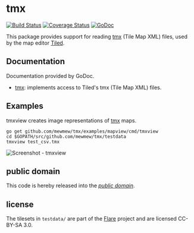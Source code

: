 tmx
===

[![Build Status](https://travis-ci.org/mewmew/tmx.svg?branch=master)](https://travis-ci.org/mewmew/tmx)
[![Coverage Status](https://img.shields.io/coveralls/mewmew/tmx.svg)](https://coveralls.io/r/mewmew/tmx?branch=master)
[![GoDoc](https://godoc.org/github.com/mewmew/tmx?status.svg)](https://godoc.org/github.com/mewmew/tmx)

This package provides support for reading [tmx][1] (Tile Map XML) files, used by
the map editor [Tiled][].

[1]: https://github.com/bjorn/tiled/wiki/TMX-Map-Format
[Tiled]: https://github.com/bjorn/tiled/

Documentation
-------------

Documentation provided by GoDoc.

   - [tmx][]: implements access to Tiled's tmx (Tile Map XML) files.

[tmx]: http://godoc.org/github.com/mewmew/tmx

Examples
--------

tmxview creates image representations of [tmx][] maps.

	go get github.com/mewmew/tmx/examples/mapview/cmd/tmxview
	cd $GOPATH/src/github.com/mewmew/tmx/testdata
	tmxview test_csv.tmx

![Screenshot - tmxview](https://github.com/mewmew/tmx/blob/master/examples/mapview/cmd/tmxview/view.png?raw=true)

public domain
-------------

This code is hereby released into the *[public domain][]*.

[public domain]: https://creativecommons.org/publicdomain/zero/1.0/

license
-------

The tilesets in `testdata/` are part of the [Flare][] project and are licensed
CC-BY-SA 3.0.

[Flare]: http://flarerpg.org/
